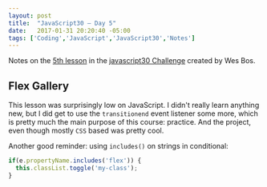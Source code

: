 ```yaml
---
layout: post
title:  "JavaScript30 – Day 5"
date:   2017-01-31 20:20:40 -05:00
tags: ['Coding','JavaScript','JavaScript30','Notes']
---
```


Notes on the [5th lesson][git] in the [javascript30 Challenge][js30] created by Wes Bos.

## Flex Gallery

This lesson was surprisingly low on JavaScript. I didn't really learn anything new, but I did get to use the `transitionend` event listener some more, which is pretty much the main purpose of this course: practice. And the project, even though mostly `CSS` based was pretty cool.

Another good reminder: using `includes()` on strings in conditional:

```js
if(e.propertyName.includes('flex')) {
  this.classList.toggle('my-class');
}
```

[js30]:https://javascript30.com
[git]:https://github.com/memoblue/JavaScript30/blob/master/05-flex-gallery/index.html
